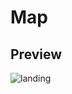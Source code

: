 # Map

## Preview
![landing](https://res.cloudinary.com/ysongit/image/upload/v1595024867/project/Screen_Shot_2020-07-17_at_3.38.32_PM_fkvde5.png "Landing")